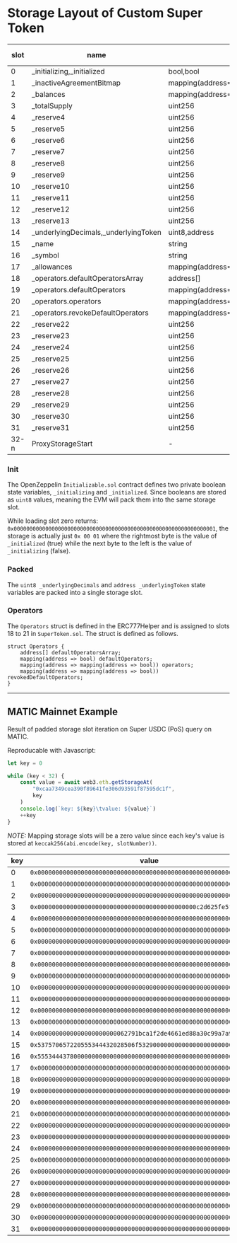 # Storage Layout of Custom Super Token

| slot | name                                   | type                                        | contract declaration | comment   |
| ---- | -------------------------------------- | ------------------------------------------- | -------------------- | --------- |
| 0    | \_initializing,\_initialized           | bool,bool                                   | Initializable        | init      |
| 1    | \_inactiveAgreementBitmap              | mapping(address=>uint256)                   | SuperfluidToken      | -         |
| 2    | \_balances                             | mapping(address=>uint256)                   | SuperfluidToken      | -         |
| 3    | \_totalSupply                          | uint256                                     | SuperfluidToken      | -         |
| 4    | \_reserve4                             | uint256                                     | SuperfluidToken      | -         |
| 5    | \_reserve5                             | uint256                                     | SuperfluidToken      | -         |
| 6    | \_reserve6                             | uint256                                     | SuperfluidToken      | -         |
| 7    | \_reserve7                             | uint256                                     | SuperfluidToken      | -         |
| 8    | \_reserve8                             | uint256                                     | SuperfluidToken      | -         |
| 9    | \_reserve9                             | uint256                                     | SuperfluidToken      | -         |
| 10   | \_reserve10                            | uint256                                     | SuperfluidToken      | -         |
| 11   | \_reserve11                            | uint256                                     | SuperfluidToken      | -         |
| 12   | \_reserve12                            | uint256                                     | SuperfluidToken      | -         |
| 13   | \_reserve13                            | uint256                                     | SuperfluidToken      | -         |
| 14   | \_underlyingDecimals,\_underlyingToken | uint8,address                               | SuperToken           | packed    |
| 15   | \_name                                 | string                                      | SuperToken           | -         |
| 16   | \_symbol                               | string                                      | SuperToken           | -         |
| 17   | \_allowances                           | mapping(address=>mapping(address=>uint256)) | SuperToken           | -         |
| 18   | \_operators.defaultOperatorsArray      | address[]                                   | SuperToken           | Operators |
| 19   | \_operators.defaultOperators           | mapping(address=>bool)                      | SuperToken           | Operators |
| 20   | \_operators.operators                  | mapping(address=>mapping(address=>bool))    | SuperToken           | Operators |
| 21   | \_operators.revokeDefaultOperators     | mapping(address=>mapping(address=>bool))    | SuperToken           | Operators |
| 22   | \_reserve22                            | uint256                                     | SuperToken           | -         |
| 23   | \_reserve23                            | uint256                                     | SuperToken           | -         |
| 24   | \_reserve24                            | uint256                                     | SuperToken           | -         |
| 25   | \_reserve25                            | uint256                                     | SuperToken           | -         |
| 26   | \_reserve26                            | uint256                                     | SuperToken           | -         |
| 27   | \_reserve27                            | uint256                                     | SuperToken           | -         |
| 28   | \_reserve28                            | uint256                                     | SuperToken           | -         |
| 29   | \_reserve29                            | uint256                                     | SuperToken           | -         |
| 30   | \_reserve30                            | uint256                                     | SuperToken           | -         |
| 31   | \_reserve31                            | uint256                                     | SuperToken           | -         |
| 32-n | ProxyStorageStart                      | -                                           | -                    | -         |

### Init

The OpenZeppelin `Initializable.sol` contract defines two private boolean state
variables, `_initializing` and `_initialized`. Since booleans are stored as
`uint8` values, meaning the EVM will pack them into the same storage slot.

While loading slot zero returns:
`0x0000000000000000000000000000000000000000000000000000000000000001`,
the storage is actually just `0x 00 01` where the rightmost byte is the value of
`_initialized` (true) while the next byte to the left is the value of
`_initializing` (false).

### Packed

The `uint8 _underlyingDecimals` and `address _underlyingToken` state variables
are packed into a single storage slot.

### Operators

The `Operators` struct is defined in the ERC777Helper and is assigned to slots
18 to 21 in `SuperToken.sol`. The struct is defined as follows.

```solidity
struct Operators {
	address[] defaultOperatorsArray;
	mapping(address => bool) defaultOperators;
	mapping(address => mapping(address => bool)) operators;
	mapping(address => mapping(address => bool)) revokedDefaultOperators;
}
```

---

## MATIC Mainnet Example

Result of padded storage slot iteration on Super USDC (PoS) query on MATIC.

Reproducable with Javascript:

```js
let key = 0

while (key < 32) {
	const value = await web3.eth.getStorageAt(
		"0xcaa7349cea390f89641fe306d93591f87595dc1f",
		key
	)
	console.log(`key: ${key}\tvalue: ${value}`)
	++key
}
```

_NOTE:_ Mapping storage slots will be a zero value since each key's value is
stored at `keccak256(abi.encode(key, slotNumber))`.

| key | value                                                                | type (above)                                |
| --- | -------------------------------------------------------------------- | ------------------------------------------- |
| 0   | `0x0000000000000000000000000000000000000000000000000000000000000001` | uint256                                     |
| 1   | `0x0000000000000000000000000000000000000000000000000000000000000000` | mapping(address=>uint256)                   |
| 2   | `0x0000000000000000000000000000000000000000000000000000000000000000` | mapping(address=>uint256)                   |
| 3   | `0x00000000000000000000000000000000000000000000c2d625fe5f65f465f000` | uint256                                     |
| 4   | `0x0000000000000000000000000000000000000000000000000000000000000000` | uint256                                     |
| 5   | `0x0000000000000000000000000000000000000000000000000000000000000000` | uint256                                     |
| 6   | `0x0000000000000000000000000000000000000000000000000000000000000000` | uint256                                     |
| 7   | `0x0000000000000000000000000000000000000000000000000000000000000000` | uint256                                     |
| 8   | `0x0000000000000000000000000000000000000000000000000000000000000000` | uint256                                     |
| 9   | `0x0000000000000000000000000000000000000000000000000000000000000000` | uint256                                     |
| 10  | `0x0000000000000000000000000000000000000000000000000000000000000000` | uint256                                     |
| 11  | `0x0000000000000000000000000000000000000000000000000000000000000000` | uint256                                     |
| 12  | `0x0000000000000000000000000000000000000000000000000000000000000000` | uint256                                     |
| 13  | `0x0000000000000000000000000000000000000000000000000000000000000000` | uint256                                     |
| 14  | `0x0000000000000000000000062791bca1f2de4661ed88a30c99a7a9449aa84174` | uint8,address                               |
| 15  | `0x537570657220555344432028506f532900000000000000000000000000000020` | string                                      |
| 16  | `0x555344437800000000000000000000000000000000000000000000000000000a` | string                                      |
| 17  | `0x0000000000000000000000000000000000000000000000000000000000000000` | mapping(address=>mapping(address=>uint256)) |
| 18  | `0x0000000000000000000000000000000000000000000000000000000000000000` | address[]                                   |
| 19  | `0x0000000000000000000000000000000000000000000000000000000000000000` | mapping(address=>bool)                      |
| 20  | `0x0000000000000000000000000000000000000000000000000000000000000000` | mapping(address=>mapping(address=>bool))    |
| 21  | `0x0000000000000000000000000000000000000000000000000000000000000000` | mapping(address=>mapping(address=>bool))    |
| 22  | `0x0000000000000000000000000000000000000000000000000000000000000000` | uint256                                     |
| 23  | `0x0000000000000000000000000000000000000000000000000000000000000000` | uint256                                     |
| 24  | `0x0000000000000000000000000000000000000000000000000000000000000000` | uint256                                     |
| 25  | `0x0000000000000000000000000000000000000000000000000000000000000000` | uint256                                     |
| 26  | `0x0000000000000000000000000000000000000000000000000000000000000000` | uint256                                     |
| 27  | `0x0000000000000000000000000000000000000000000000000000000000000000` | uint256                                     |
| 28  | `0x0000000000000000000000000000000000000000000000000000000000000000` | uint256                                     |
| 29  | `0x0000000000000000000000000000000000000000000000000000000000000000` | uint256                                     |
| 30  | `0x0000000000000000000000000000000000000000000000000000000000000000` | uint256                                     |
| 31  | `0x0000000000000000000000000000000000000000000000000000000000000000` | uint256                                     |
